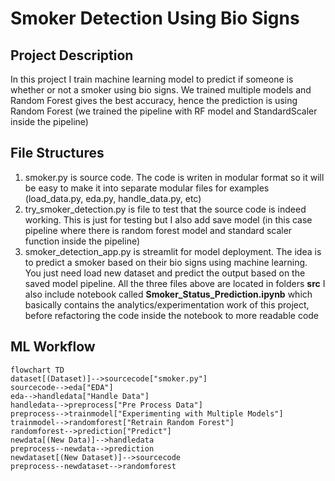 # Smoker Detection Using Bio Signs
## Project Description
In this project I train machine learning model to predict if someone is whether or not a smoker using bio signs. We trained multiple models and Random Forest gives the best accuracy, hence the prediction is using Random Forest (we trained the pipeline with RF model and StandardScaler inside the pipeline)
## File Structures
1. smoker.py is source code. The code is writen in modular format so it will be easy to make it into separate modular files for examples (load_data.py, eda.py, handle_data.py, etc)
2. try_smoker_detection.py is file to test that the source code is indeed working. This is just for testing but I also add save model (in this case pipeline where there is random forest model and standard scaler function inside the pipeline)
3. smoker_detection_app.py is streamlit for model deployment. The idea is to predict a smoker based on their bio signs using machine learning. You just need load new dataset and predict the output based on the saved model pipeline.
All the three files above are located in folders **src**
I also include notebook called **Smoker_Status_Prediction.ipynb** which basically contains the analytics/experimentation work of this project, before refactoring the code inside the notebook to more readable code
## ML Workflow

```mermaid
flowchart TD
dataset[(Dataset)]-->sourcecode["smoker.py"]
sourcecode-->eda["EDA"]
eda-->handledata["Handle Data"]
handledata-->preprocess["Pre Process Data"]
preprocess-->trainmodel["Experimenting with Multiple Models"]
trainmodel-->randomforest["Retrain Random Forest"]
randomforest-->prediction["Predict"]
newdata[(New Data)]-->handledata
preprocess--newdata-->prediction
newdataset[(New Dataset)]-->sourcecode
preprocess--newdataset-->randomforest
 ```
